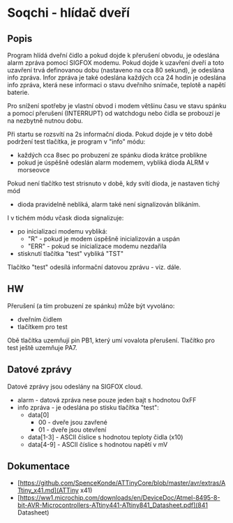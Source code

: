 # Soqchi - hlídač dveří


## Popis

Program hlídá dveřní čidlo a pokud dojde k přerušení obvodu, je odeslána alarm zpráva 
pomocí SIGFOX modemu. Pokud dojde k uzavření dveří a toto uzavření trvá definovanou dobu
(nastaveno na cca 80 sekund), je odeslána info zpráva. Infor zpráva je také odeslána
každých cca 24 hodin je odeslána info zpráva, která nese informaci o stavu dveřního 
snímače, teplotě a napětí baterie.

Pro snížení spotřeby je vlastní obvod i modem většinu času ve stavu spánku a pomocí
přerušení (INTERRUPT) od watchdogu nebo čidla se probouzí je na nezbytně nutnou dobu.

Při startu se rozsvítí na 2s informační dioda. Pokud dojde je v této době  podržení
test tlačítka, je program v "info" módu:

* každých cca 8sec po probuzení ze spánku dioda krátce problikne
* pokud je úspěšně odeslán alarm modemem, vybliká dioda ALRM v morseovce

Pokud není tlačítko test strisnuto v době, kdy svítí dioda, je nastaven tichý mód 
- dioda pravidelně nebliká, alarm také není signalizován blikáním. 

I v tichém módu včask dioda signalizuje:

* po inicializaci modemu vybliká:
  * "R" - pokud je modem úspěšně inicializován a uspán
  * "ERR" - pokud se inicializace modemu nezdařila
* stisknutí tlačítka "test" vybliká "TST" 

Tlačítko "test" odesílá informační datovou zprávu - viz. dále.

## HW

Přerušení (a tím probuzení ze spánku) může být vyvoláno:

* dveřním čidlem
* tlačítkem pro test

Obě tlačítka uzemňují pin PB1, který umí vovalota přerušení. Tlačítko pro 
test ještě uzemňuje PA7.


## Datové zprávy 

Datové zprávy jsou odeslány na SIGFOX cloud.

* alarm - datová zpráva nese pouze jeden bajt s hodnotou 0xFF
* info zpráva - je odeslána po stisku tlačítka "test":
   * data[0]
      * 00 - dveře jsou zavřené
      * 01 - dveře jsou otevření
   * data[1-3] - ASCII číslice s hodnotou teploty čidla (x10)
   * data[4-9] - ASCII číslice s hodnotou napětí v mV


## Dokumentace

* [https://github.com/SpenceKonde/ATTinyCore/blob/master/avr/extras/ATtiny_x41.md](ATTiny x41)
* [https://ww1.microchip.com/downloads/en/DeviceDoc/Atmel-8495-8-bit-AVR-Microcontrollers-ATtiny441-ATtiny841_Datasheet.pdf](841 Datasheet)


